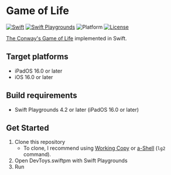 # Game of Life

[![Swift](https://img.shields.io/badge/Swift-5.7-orange.svg)](https://www.swift.org)
[![Swift Playgrounds](https://img.shields.io/badge/Swift%20Playgrounds-4.2-orange.svg)](https://itunes.apple.com/jp/app/swift-playgrounds/id908519492)
![Platform](https://img.shields.io/badge/platform-ipados%20%7C%20ios-lightgrey.svg)
[![License](https://img.shields.io/github/license/kkk669/CoreMLDemos.swiftpm.svg)](LICENSE.txt)

[The Conway's Game of Life](https://en.wikipedia.org/wiki/Conway's_Game_of_Life) implemented in Swift.

## Target platforms

- iPadOS 16.0 or later
- iOS 16.0 or later
  
## Build requirements

- Swift Playgrounds 4.2 or later (iPadOS 16.0 or later)

## Get Started

1. Clone this repository
    - To clone, I recommend using [Working Copy](https://workingcopyapp.com) or [a-Shell](https://holzschu.github.io/a-Shell_iOS/) (`lg2` command).
1. Open DevToys.swiftpm with Swift Playgrounds
1. Run
